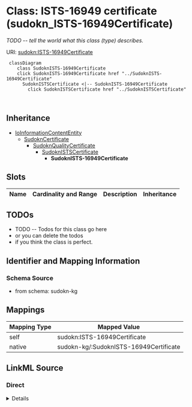 

# Class: ISTS-16949 certificate (sudokn_ISTS-16949Certificate)


_TODO -- tell the world what this class (type) describes._





URI: [sudokn:ISTS-16949Certificate](http://asu.edu/semantics/SUDOKN/ISTS-16949Certificate)






```mermaid
 classDiagram
    class SudoknISTS-16949Certificate
    click SudoknISTS-16949Certificate href "../SudoknISTS-16949Certificate"
      SudoknISTSCertificate <|-- SudoknISTS-16949Certificate
        click SudoknISTSCertificate href "../SudoknISTSCertificate"
      
      
```





## Inheritance
* [IoInformationContentEntity](../classes/IoInformationContentEntity.md)
    * [SudoknCertificate](../classes/SudoknCertificate.md)
        * [SudoknQualityCertificate](../classes/SudoknQualityCertificate.md)
            * [SudoknISTSCertificate](../classes/SudoknISTSCertificate.md)
                * **SudoknISTS-16949Certificate**



## Slots

| Name | Cardinality and Range | Description | Inheritance |
| ---  | --- | --- | --- |









## TODOs

* TODO -- Todos for this class go here
* or you can delete the todos
* if you think the class is perfect.

## Identifier and Mapping Information







### Schema Source


* from schema: sudokn-kg




## Mappings

| Mapping Type | Mapped Value |
| ---  | ---  |
| self | sudokn:ISTS-16949Certificate |
| native | sudokn-kg/:SudoknISTS-16949Certificate |







## LinkML Source

<!-- TODO: investigate https://stackoverflow.com/questions/37606292/how-to-create-tabbed-code-blocks-in-mkdocs-or-sphinx -->

### Direct

<details>
```yaml
name: sudokn_ISTS-16949Certificate
description: TODO -- tell the world what this class (type) describes.
title: ISTS-16949 certificate
todos:
- TODO -- Todos for this class go here
- or you can delete the todos
- if you think the class is perfect.
notes:
- Class with 0 occurences.
from_schema: sudokn-kg
is_a: sudokn_ISTSCertificate
class_uri: sudokn:ISTS-16949Certificate

```
</details>

### Induced

<details>
```yaml
name: sudokn_ISTS-16949Certificate
description: TODO -- tell the world what this class (type) describes.
title: ISTS-16949 certificate
todos:
- TODO -- Todos for this class go here
- or you can delete the todos
- if you think the class is perfect.
notes:
- Class with 0 occurences.
from_schema: sudokn-kg
is_a: sudokn_ISTSCertificate
class_uri: sudokn:ISTS-16949Certificate

```
</details>